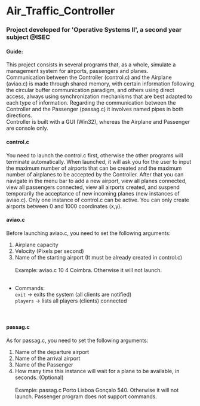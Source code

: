 # Air_Traffic_Controller

### Project developed for 'Operative Systems II', a second year subject @ISEC

#### Guide:

This project consists in several programs that, as a whole, simulate a management system for airports, passengers and planes.<br/>
Communication between the Controller (control.c) and the Airplane (aviao.c) is made through shared memory, with certain information following the circular buffer communication paradigm, and others using direct access, always using synchronization mechanisms that are best adapted to each type of information. Regarding the communication between the Controller and the Passenger (passag.c) it involves named pipes in both directions.<br/>
Controller is built with a GUI (Win32), whereas the Airplane and Passenger are console only.
<br/>
#### control.c
You need to launch the control.c first, otherwise the other programs will terminate automatically. When launched, it will ask you for the user to input the maximum number of airports that can be created and the maximum number of airplanes to be accepted by the Controller. After that you can navigate in the menu bar to add a new airport, view all planes connected, view all passengers connected, view all airports created, and suspend temporarily the acceptance of new incoming planes (new instances of aviao.c). Only one instance of control.c can be active. You can only create airports between 0 and 1000 coordinates (x,y).
<br/>
#### aviao.c
Before launching aviao.c, you need to set the following arguments:
1. Airplane capacity
2. Velocity (Pixels per second)
3. Name of the starting airport (It must be already created in control.c)<br/><br/>
Example: aviao.c 10 4 Coimbra. Otherwise it will not launch.<br/><br/>
* Commands:<br/>
```exit``` -> exits the system (all clients are notified)<br/>
```players``` -> lists all players (clients) connected<br/>
<br/><br/>
#### passag.c
As for passag.c, you need to set the following arguments:
1. Name of the departure airport
2. Name of the arrival airport
3. Name of the Passenger
4. How many time this instance will wait for a plane to be available, in seconds. (Optional)<br/><br/>
Example: passag.c Porto Lisboa Gonçalo 540. Otherwise it will not launch. Passenger program does not support commands.<br/><br/>

